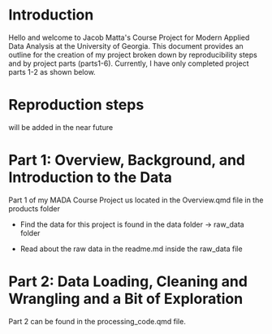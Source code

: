 # Introduction

Hello and welcome to Jacob Matta's Course Project for Modern Applied Data Analysis at the University of Georgia. This document provides an outline for the creation of my project broken down by reproducibility steps and by project parts (parts1-6). Currently, I have only completed project parts 1-2 as shown below.

# Reproduction steps

will be added in the near future

# Part 1: Overview, Background, and Introduction to the Data

Part 1 of my MADA Course Project us located in the Overview.qmd file in the products folder

-   Find the data for this project is found in the data folder -\> raw_data folder

-   Read about the raw data in the readme.md inside the raw_data file

# Part 2: Data Loading, Cleaning and Wrangling and a Bit of Exploration

Part 2 can be found in the processing_code.qmd file.
